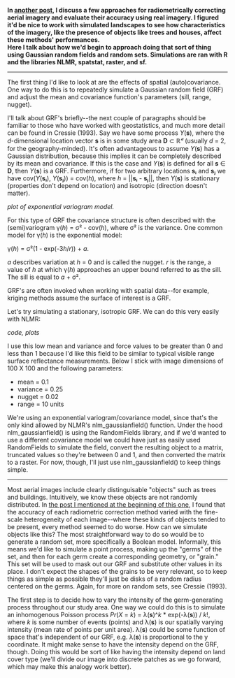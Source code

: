 **In [another post](https://rolansen.github.io/radiometric_correction/local_histogram_correction.html), 
I discuss a few approaches for radiometrically correcting aerial imagery and evaluate their accuracy using real imagery. 
I figured it'd be nice to work with simulated landscapes to see how characteristics of the imagery, 
like the presence of objects like trees and houses, affect these methods' performances.  
Here I talk about how we'd begin to approach doing that sort of thing
using Gaussian random fields and random sets.
Simulations are ran with R and the libraries NLMR, spatstat, raster, and sf.**

-----

The first thing I'd like to look at are the effects of spatial (auto)covariance. 
One way to do this is to repeatedly simulate a Gaussian random field (GRF) and adjust the mean and covariance function's parameters (sill, range, nugget). 

I'll talk about GRF's briefly--the next couple of paragraphs should be familiar to those who have worked with geostatistics, and much more detail can be found in Cressie (1993). Say we have some process *Y*(**s**), where the *d*-dimensional location vector **s** is in some study area **D** ⊂ ℝ*ᵈ* (usually *d* = 2, for the geography-minded). It's often advantageous to assume *Y*(**s**) has a Gaussian distribution, because this implies it can be completely described by its mean and covariance. If this is the case and *Y*(**s**) is defined for all **s** &isin; **D**, then *Y*(**s**) is a GRF. Furthermore, if for two arbitrary locations **sᵢ** and **sⱼ** we have cov(*Y*(**sᵢ**), *Y*(**sⱼ**)) = cov(*h*), where *h* = \|\|**sᵢ** - **sⱼ**\|\|, then *Y*(**s**) is stationary (properties don't depend on location) and isotropic (direction doesn't matter).

*plot of exponential variogram model.*

For this type of GRF the covariance structure is often described with the (semi)variogram &gamma;(*h*) = &sigma;² - cov(*h*), where &sigma;² is the variance. One common model for &gamma;(*h*) is the exponential model: 

&gamma;(*h*) = &sigma;²(1 - exp(-3*h*/*r*)) + *a*. 

*a* describes variation at *h* = 0 and is called the nugget. *r* is the range, a value of *h* at which &gamma;(*h*) approaches an upper bound referred to as the sill. The sill is equal to *a* + &sigma;².

GRF's are often invoked when working with spatial data--for example, kriging methods assume the surface of interest is a GRF. 

Let's try simulating a stationary, isotropic GRF. We can do this very easily with NLMR:

*code, plots*

I use this low mean and variance and force values to be greater than 0 and less than 1 because I'd like this field to be similar to typical visible range surface reflectance measurements. Below I stick with image dimensions of 100 X 100 and the following parameters:
* mean = 0.1
* variance = 0.25
* nugget = 0.02 
* range = 10 units

We're using an exponential variogram/covariance model, since that's the only kind allowed by NLMR's nlm_gaussianfield() function. Under the hood nlm_gaussianfield() is using the RandomFields library, and if we'd wanted to use a different covariance model we could have just as easily used RandomFields to simulate the field, convert the resulting object to a matrix, truncated values so they're between 0 and 1, and then converted the matrix to a raster. For now, though, I'll just use nlm_gaussianfield() to keep things simple.  

-----

Most aerial images include clearly distinguisable "objects" such as trees and buildings. Intuitively, we know these objects are not randomly distributed. In [the post I mentioned at the beginning of this one](https://rolansen.github.io/radiometric_correction/local_histogram_correction.html), I found that the accuracy of each radiometric correction method varied with the fine-scale heterogeneity of each image--where these kinds of objects tended to be present, every method seemed to do worse. How can we simulate objects like this? The most straightforward way to do so would be to generate a random set, more specifically a Boolean model. Informally, this means we'd like to simulate a point process, making up the "germs" of the set, and then for each germ create a corresponding geometry, or "grain." This set will be used to mask out our GRF and substitute other values in its place. I don't expect the shapes of the grains to be very relevant, so to keep things as simple as possible they'll just be disks of a random radius centered on the germs. Again, for more on random sets, see Cressie (1993). 

The first step is to decide how to vary the intensity of the germ-generating process throughout our study area. One way we could do this is to simulate an inhomogenous Poisson process *Pr*(*X* = *k*) = &lambda;(**s**)^*k* * exp(-&lambda;(**s**)) / *k*!, where *k* is some number of events (points) and &lambda;(**s**) is our spatially varying intensity (mean rate of points per unit area). 
&lambda;(**s**) could be some function of space that's independent of our GRF, e.g. &lambda;(**s**) is proportional to the y coordinate. It might make sense to have the intensity depend on the GRF, though. Doing this would be sort of like having the intensity depend on land cover type (we'll divide our image into discrete patches as we go forward, which may make this analogy work better). 
